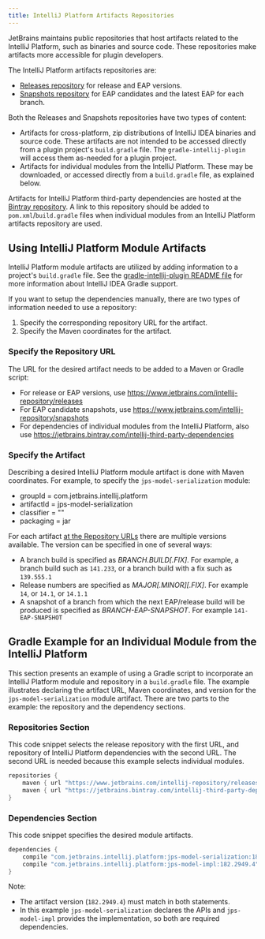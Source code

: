 ```yaml
---
title: IntelliJ Platform Artifacts Repositories
---
```


JetBrains maintains public repositories that host artifacts related to the IntelliJ Platform, such as binaries and source code. These 
repositories make artifacts more accessible for plugin developers.

The IntelliJ Platform artifacts repositories are:
* [Releases repository](https://www.jetbrains.com/intellij-repository/releases/) for release and EAP versions.
* [Snapshots repository](https://www.jetbrains.com/intellij-repository/snapshots/) for EAP candidates and the latest EAP for each branch.

Both the Releases and Snapshots repositories have two types of content:
* Artifacts for cross-platform, zip distributions of IntelliJ IDEA binaries and source code.
These artifacts are not intended to be accessed directly from a plugin project's `build.gradle` file. 
The `gradle-intellij-plugin` will access them as-needed for a plugin project.
* Artifacts for individual modules from the IntelliJ Platform. 
These may be downloaded, or accessed directly from a `build.gradle` file, as explained below.
  
Artifacts for IntelliJ Platform third-party dependencies are hosted at the [Bintray repository](https://jetbrains.bintray.com/intellij-third-party-dependencies). 
A link to this repository should be added to `pom.xml`/`build.gradle` files when individual modules from an IntelliJ Platform artifacts repository are used.    

## Using IntelliJ Platform Module Artifacts
IntelliJ Platform module artifacts are utilized by adding information to a project's `build.gradle` file. 
See the [gradle-intellij-plugin README file](https://github.com/JetBrains/gradle-intellij-plugin) for more information about IntelliJ IDEA Gradle support. 

If you want to setup the dependencies manually, there are two types of information needed to use a repository:
1. Specify the corresponding repository URL for the artifact.
2. Specify the Maven coordinates for the artifact. 
 
### Specify the Repository URL 
The URL for the desired artifact needs to be added to a Maven or Gradle script:
* For release or EAP versions, use https://www.jetbrains.com/intellij-repository/releases 
* For EAP candidate snapshots, use https://www.jetbrains.com/intellij-repository/snapshots
* For dependencies of individual modules from the IntelliJ Platform, also use https://jetbrains.bintray.com/intellij-third-party-dependencies 

### Specify the Artifact
Describing a desired IntelliJ Platform module artifact is done with Maven coordinates. 
For example, to specify the `jps-model-serialization` module:
  * groupId = com.jetbrains.intellij.platform
  * artifactId = jps-model-serialization
  * classifier = ""
  * packaging = jar

For each artifact [at the Repository URLs](#specify-the-repository-url) there are multiple versions available. The version can be specified in one of several ways:
* A branch build is specified as _BRANCH.BUILD[.FIX]_. For example, a branch build such as `141.233`, or a branch build with a fix such as `139.555.1`
* Release numbers are specified as _MAJOR[.MINOR][.FIX]_. For example `14`, or `14.1`, or `14.1.1`
* A snapshot of a branch from which the next EAP/release build will be produced is specified as _BRANCH-EAP-SNAPSHOT_. For example `141-EAP-SNAPSHOT`


## Gradle Example for an Individual Module from the IntelliJ Platform
This section presents an example of using a Gradle script to incorporate an IntelliJ Platform module and repository in a `build.gradle` file. 
The example illustrates declaring the artifact URL, Maven coordinates, and version for the `jps-model-serialization` module artifact.
There are two parts to the example: the repository and the dependency sections.

### Repositories Section  
This code snippet selects the release repository with the first URL, and repository of IntelliJ Platform dependencies with the second URL.
The second URL is needed because this example selects individual modules. 
```groovy
repositories {
	maven { url "https://www.jetbrains.com/intellij-repository/releases" }
	maven { url "https://jetbrains.bintray.com/intellij-third-party-dependencies" }
}
```

### Dependencies Section  
This code snippet specifies the desired module artifacts.
```groovy
dependencies {
	compile "com.jetbrains.intellij.platform:jps-model-serialization:182.2949.4"
	compile "com.jetbrains.intellij.platform:jps-model-impl:182.2949.4"
}
```
Note:
 * The artifact version (`182.2949.4`) must match in both statements.
 * In this example `jps-model-serialization` declares the APIs and `jps-model-impl` provides the implementation, so both
   are required dependencies.
